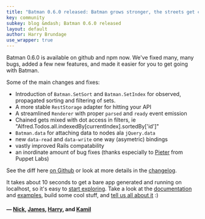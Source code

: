 ```yaml
---
title: "Batman 0.6.0 released: Batman grows stronger, the streets get cleaner"
key: community
subkey: blog &mdash; Batman 0.6.0 released
layout: default
author: Harry Brundage
use_wrapper: true
---
```


Batman 0.6.0 is available on github and npm now. We've fixed many, many bugs, added a few new features, and made it easier for you to get going with Batman.

Some of the main changes and fixes:

 - Introduction of `Batman.SetSort` and `Batman.SetIndex` for observed, propagated sorting and filtering of sets.
 - A more stable `RestStorage` adapter for hitting your API
 - A streamlined `Renderer` with proper `parsed` and `ready` event emission
 - Chained gets mixed with dot access in filters, ie "Alfred.Todos.all.indexedBy\[currentIndex\].sortedBy\['id'\]"
 - `Batman.data` for attaching data to nodes ala `jQuery.data`
 - new `data-read` and `data-write` one way (asymetric) bindings
 - vastly improved Rails compatability
 - an inordinate amount of bug fixes (thanks especially to [Pieter](http://twitter.com/#!/pvande) from Puppet Labs)

See the diff here [on Github](https://github.com/Shopify/batman/compare/v0.5.1...v0.6.0) or look at more details in the [changelog](https://github.com/Shopify/batman/blob/master/CHANGELOG.md).

It takes about 10 seconds to get a bare app generated and running on localhost, so it's easy to [start exploring](/download.html). Take a look at the [documentation](/documentation.html) and [examples](/examples.html), build some cool stuff, and [tell us all about it](http://groups.google.com/group/batmanjs) :)

#### &mdash; [Nick](http://twitter.com/nciagra), [James](http://twitter.com/jamesmacaulay), [Harry](http://twitter.com/harrybrundage), and [Kamil](http://twitter.com/ktusznio)

